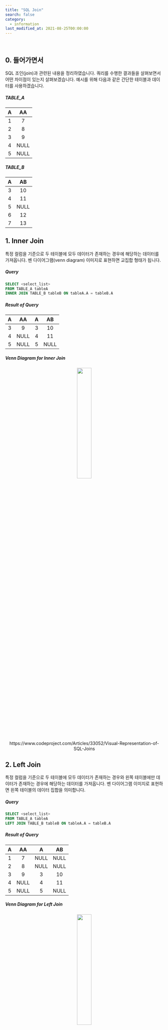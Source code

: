 ```yaml
---
title: "SQL Join"
search: false
category:
  - information
last_modified_at: 2021-08-25T00:00:00
---
```


<br/>

## 0. 들어가면서

SQL 조인(join)과 관련된 내용을 정리하였습니다. 
쿼리를 수행한 결과들을 살펴보면서 어떤 차이점이 있는지 살펴보겠습니다. 
예시를 위해 다음과 같은 간단한 테이블과 데이터를 사용하겠습니다.

##### TABLE_A

| A | AA |
|:---:|:---:|
| 1 | 7 |
| 2 | 8 |
| 3 | 9 |
| 4 | NULL |
| 5 | NULL |

##### TABLE_B

| A | AB |
|:---:|:---:|
| 3 | 10 |
| 4 | 11 |
| 5 | NULL |
| 6 | 12 |
| 7 | 13 |

## 1. Inner Join

특정 컬럼을 기준으로 두 테이블에 모두 데이터가 존재하는 경우에 해당하는 데이터를 가져옵니다. 
벤 다이어그램(venn diagram) 이미지로 표현하면 교집합 형태가 됩니다.

##### Query

```sql
SELECT <select_list> 
FROM TABLE_A tableA 
INNER JOIN TABLE_B tableB ON tableA.A = tableB.A
```

##### Result of Query

| A | AA | A | AB |
|:---:|:---:|:---:|:---:|
| 3 | 9 | 3 | 10 |
| 4 | NULL | 4 | 11 |
| 5 | NULL | 5 | NULL |

##### Venn Diagram for Inner Join

<p align="center">
    <img src="/images/sql-join-1.JPG" width="30%" class="image__border">
</p>
<center>https://www.codeproject.com/Articles/33052/Visual-Representation-of-SQL-Joins</center>

## 2. Left Join

특정 컬럼을 기준으로 두 테이블에 모두 데이터가 존재하는 경우와 왼쪽 테이블에만 데이터가 존재하는 경우에 해당하는 데이터를 가져옵니다. 
벤 다이어그램 이미지로 표현하면 왼쪽 테이블의 데이터 집합을 의미합니다.

##### Query

```sql
SELECT <select_list> 
FROM TABLE_A tableA 
LEFT JOIN TABLE_B tableB ON tableA.A = tableB.A
```

##### Result of Query

| A | AA | A | AB |
|:---:|:---:|:---:|:---:|
| 1 | 7 | NULL | NULL |
| 2 | 8 | NULL | NULL |
| 3 | 9 | 3 | 10 |
| 4 | NULL | 4 | 11 |
| 5 | NULL | 5 | NULL |

##### Venn Diagram for Left Join

<p align="center">
    <img src="/images/sql-join-2.JPG" width="30%" class="image__border">
</p>
<center>https://www.codeproject.com/Articles/33052/Visual-Representation-of-SQL-Joins</center>

## 3. Right Join

특정 컬럼을 기준으로 두 테이블에 모두 데이터가 존재하는 경우와 오른쪽 테이블에만 데이터가 존재하는 경우에 해당하는 데이터를 가져옵니다. 
벤 다이어그램 이미지로 표현하면 오른쪽 테이블의 데이터 집합을 의미합니다.

##### Query

```sql
SELECT <select_list> 
FROM TABLE_A tableA 
RIGHT JOIN TABLE_B tableB ON tableA.A = tableB.A
```

##### Result of Query

| A | AA | A | AB |
|:---:|:---:|:---:|:---:|
| 3 | 9 | 3 | 10 |
| 4 | NULL | 4 | 11 |
| 5 | NULL | 5 | NULL |
| NULL | NULL | 6 | 12 |
| NULL | NULL | 7 | 13 |

##### Venn Diagram for Right Join

<p align="center">
    <img src="/images/sql-join-3.JPG" width="30%" class="image__border">
</p>
<center>https://www.codeproject.com/Articles/33052/Visual-Representation-of-SQL-Joins</center>

## 4. Outer Join

> Full Outer Join 혹은 FULL JOIN 

테이블의 모든 레코드(record)들을 가져온 후 특정 컬럼을 기준으로 동일 데이터를 가지는 경우에만 연결해주고 나머지는 `NULL`로 지정합니다. 
벤 다이어그램 이미지로 표현하면 두 테이블의 전체 데이터 집합을 의미합니다.

##### Query

```sql
SELECT <select_list> 
FROM TABLE_A tableA 
FULL OUTER JOIN TABLE_B tableB ON tableA.A = tableB.A
```

##### Result of Query

| A | AA | A | AB |
|:---:|:---:|:---:|:---:|
| 1 | 7 | NULL | NULL |
| 2 | 8 | NULL | NULL |
| 3 | 9 | 3 | 10 |
| 4 | NULL | 4 | 11 |
| 5 | NULL | 5 | NULL |
| NULL | NULL | 6 | 12 |
| NULL | NULL | 7 | 13 |

##### Venn Diagram for Outer Join

<p align="center">
    <img src="/images/sql-join-4.JPG" width="30%" class="image__border">
</p>
<center>https://www.codeproject.com/Articles/33052/Visual-Representation-of-SQL-Joins</center>

## 5. Left Excluding Join

> `Left Join` 방식에서 교집합 영역을 제거한 데이터 영역입니다.

`Left Join` 방식에서 조인 시 기준으로 사용한 컬럼 값이 오른쪽 테이블에서 `NULL`인 경우를 찾아냅니다. 
벤 다이어그램 이미지로 표현하면 왼쪽 테이블에만 존재하는 데이터 집합을 의미합니다.

##### Query

```sql
SELECT <select_list> 
FROM TABLE_A tableA 
LEFT JOIN TABLE_B tableB ON tableA.A = tableB.A 
WHERE tableB.A IS NULL
```

##### Result of Query

| A | AA | A | AB |
|:---:|:---:|:---:|:---:|
| 1 | 7 | NULL | NULL |
| 2 | 8 | NULL | NULL |

##### Venn Diagram for Left Excluding Join

<p align="center">
    <img src="/images/sql-join-5.JPG" width="30%" class="image__border">
</p>
<center>https://www.codeproject.com/Articles/33052/Visual-Representation-of-SQL-Joins</center>

## 6. Right Excluding Join

> `Right Join` 방식에서 교집합 영역을 제거한 데이터 영역입니다.

Right Join 방식에서 조인 시 기준으로 사용한 컬럼 값이 왼쪽 테이블에서 `NULL`인 경우를 찾아냅니다. 
벤 다이어그램 이미지로 표현하면 오른쪽 테이블에만 존재하는 데이터 집합을 의미합니다.

##### Query

```sql
SELECT <select_list> 
FROM TABLE_A tableA 
RIGHT JOIN TABLE_B tableB ON tableA.A = tableB.A 
WHERE tableA.A IS NULL
```

##### Result of Query

| A | AA | A | AB |
|:---:|:---:|:---:|:---:|
| NULL | NULL | 6 | 12 |
| NULL | NULL | 7 | 13 |

##### Venn Diagram for Right Excluding Join

<p align="center">
    <img src="/images/sql-join-6.JPG" width="30%" class="image__border">
</p>
<center>https://www.codeproject.com/Articles/33052/Visual-Representation-of-SQL-Joins</center>

## 7. Outer Excluding Join

> `Outer Join` 방식에서 교집합 영역을 제거한 데이터 영역입니다.

`Outer Join` 방식에서 조인 시 기준으로 사용한 컬럼 값이 왼쪽 테이블에서 `NULL`인 경우 혹은 오른쪽 테이블에서 `NULL`인 경우를 찾아냅니다. 
벤 다이어그램 이미지로 표현하면 두 테이블의 데이터에서 교집합 영역을 제거한 데이터 집합을 의미합니다.

##### Query

```sql
SELECT <select_list> 
FROM TABLE_A tableA FULL OUTER JOIN TABLE_B tableB 
ON tableA.A = tableB.A 
WHERE tableA.A IS NULL OR tableB.A IS NULL
```

##### Result of Query

| A | AA | A | AB |
|:---:|:---:|:---:|:---:|
| 1 | 7 | NULL | NULL |
| 2 | 8 | NULL | NULL |
| NULL | NULL | 6 | 12 |
| NULL | NULL | 7 | 13 |

##### Venn Diagram for Outer Excluding Join

<p align="center">
    <img src="/images/sql-join-7.JPG" width="30%" class="image__border">
</p>
<center>https://www.codeproject.com/Articles/33052/Visual-Representation-of-SQL-Joins</center>

## CLOSING

포스트를 작성하면서 MySQL의 경우 `Outer Join(Full Outer Join)` 키워드를 처리하지 못한다는 사실을 알았습니다. 
`UNION` 키워드를 사용하여 같은 결과를 얻을 수 있으며 잊어버리지 않기 위해 기록해두도록 하겠습니다.

##### Outer Join Query in MySQL

```sql
SELECT * 
FROM mysqldb.TABLE_A tableA 
LEFT JOIN mysqldb.TABLE_B tableB ON tableA.A = tableB.A

UNION

SELECT * 
FROM mysqldb.TABLE_A tableA 
RIGHT JOIN mysqldb.TABLE_B tableB ON tableA.A = tableB.A;
```

##### Outer Excluding Join Query in MySQL

```sql
SELECT * 
FROM mysqldb.TABLE_A tableA 
LEFT JOIN mysqldb.TABLE_B tableB ON tableA.A = tableB.A 
WHERE tableB.A IS NULL

UNION

SELECT * 
FROM mysqldb.TABLE_A tableA 
RIGHT JOIN mysqldb.TABLE_B tableB ON tableA.A = tableB.A 
WHERE tableA.A IS NULL;
```

#### REFERENCE

* <https://www.codeproject.com/Articles/33052/Visual-Representation-of-SQL-Joins>
* <https://yoo-hyeok.tistory.com/98>